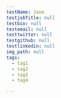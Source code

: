 ```yaml
---
testName: Jane
testjobTitle: null
testbio: null
testemail: null
testtwitter: null
testgithub: null
testlinkedin: null
img_path: null
tags:
  - tag1
  - tag2
  - tag3
  - tag4

---
```




